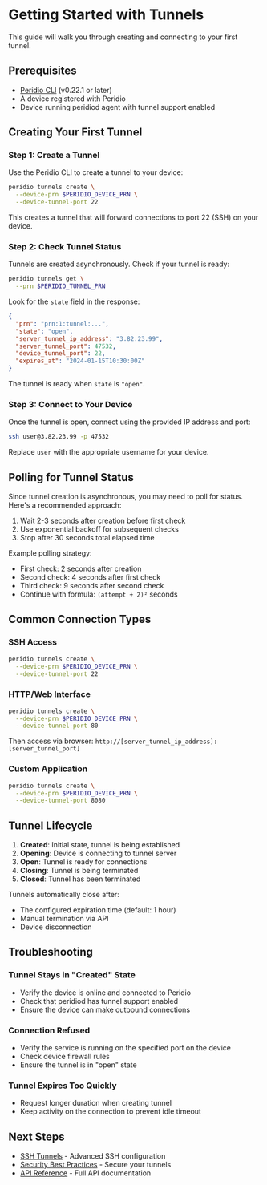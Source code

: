 # Getting Started with Tunnels

This guide will walk you through creating and connecting to your first tunnel.

## Prerequisites

- [Peridio CLI](https://github.com/peridio/morel/releases) (v0.22.1 or later)
- A device registered with Peridio
- Device running peridiod agent with tunnel support enabled

## Creating Your First Tunnel

### Step 1: Create a Tunnel

Use the Peridio CLI to create a tunnel to your device:

```bash
peridio tunnels create \
  --device-prn $PERIDIO_DEVICE_PRN \
  --device-tunnel-port 22
```

This creates a tunnel that will forward connections to port 22 (SSH) on your device.

### Step 2: Check Tunnel Status

Tunnels are created asynchronously. Check if your tunnel is ready:

```bash
peridio tunnels get \
  --prn $PERIDIO_TUNNEL_PRN
```

Look for the `state` field in the response:

```json
{
  "prn": "prn:1:tunnel:...",
  "state": "open",
  "server_tunnel_ip_address": "3.82.23.99",
  "server_tunnel_port": 47532,
  "device_tunnel_port": 22,
  "expires_at": "2024-01-15T10:30:00Z"
}
```

The tunnel is ready when `state` is `"open"`.

### Step 3: Connect to Your Device

Once the tunnel is open, connect using the provided IP address and port:

```bash
ssh user@3.82.23.99 -p 47532
```

Replace `user` with the appropriate username for your device.

## Polling for Tunnel Status

Since tunnel creation is asynchronous, you may need to poll for status. Here's a recommended approach:

1. Wait 2-3 seconds after creation before first check
2. Use exponential backoff for subsequent checks
3. Stop after 30 seconds total elapsed time

Example polling strategy:
- First check: 2 seconds after creation
- Second check: 4 seconds after first check
- Third check: 9 seconds after second check
- Continue with formula: `(attempt + 2)²` seconds

## Common Connection Types

### SSH Access
```bash
peridio tunnels create \
  --device-prn $PERIDIO_DEVICE_PRN \
  --device-tunnel-port 22
```

### HTTP/Web Interface
```bash
peridio tunnels create \
  --device-prn $PERIDIO_DEVICE_PRN \
  --device-tunnel-port 80
```

Then access via browser: `http://[server_tunnel_ip_address]:[server_tunnel_port]`

### Custom Application
```bash
peridio tunnels create \
  --device-prn $PERIDIO_DEVICE_PRN \
  --device-tunnel-port 8080
```

## Tunnel Lifecycle

1. **Created**: Initial state, tunnel is being established
2. **Opening**: Device is connecting to tunnel server
3. **Open**: Tunnel is ready for connections
4. **Closing**: Tunnel is being terminated
5. **Closed**: Tunnel has been terminated

Tunnels automatically close after:
- The configured expiration time (default: 1 hour)
- Manual termination via API
- Device disconnection

## Troubleshooting

### Tunnel Stays in "Created" State
- Verify the device is online and connected to Peridio
- Check that peridiod has tunnel support enabled
- Ensure the device can make outbound connections

### Connection Refused
- Verify the service is running on the specified port on the device
- Check device firewall rules
- Ensure the tunnel is in "open" state

### Tunnel Expires Too Quickly
- Request longer duration when creating tunnel
- Keep activity on the connection to prevent idle timeout

## Next Steps

- [SSH Tunnels](ssh-tunnels.md) - Advanced SSH configuration
- [Security Best Practices](security.md) - Secure your tunnels
- [API Reference](/admin-api#Tunnels) - Full API documentation